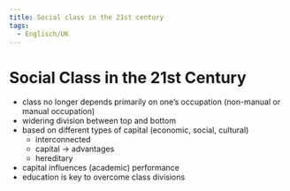```yaml
---
title: Social class in the 21st century
tags:
  - Englisch/UK
---
```

# Social Class in the 21st Century

- class no longer depends primarily on one’s occupation (non-manual or manual occupation)
- widering division between top and bottom
- based on different types of capital (economic, social, cultural)
    - interconnected
    - capital → advantages
    - hereditary
- capital influences (academic) performance
- education is key to overcome class divisions